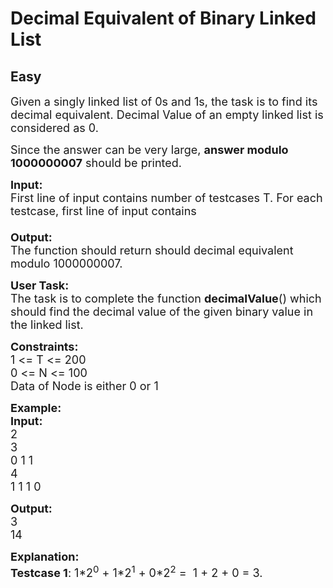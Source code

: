 # Decimal Equivalent of Binary Linked List
## Easy 
<div class="problem-statement">
                <p></p><p><span style="font-size:18px">Given a singly linked list of 0s and 1s, the task is to find its decimal equivalent.&nbsp;Decimal Value of an empty linked list is considered as 0.</span></p>

<p><span style="font-size:18px">Since the answer can be very large, <strong>answer modulo 1000000007</strong> should be printed.</span></p>

<p><span style="font-size:18px"><strong>Input:</strong><br>
First line of input contains number of testcases T. For each testcase, first line of input contains&nbsp;<br>
<br>
<strong>Output:</strong><br>
The function should return should decimal equivalent modulo 1000000007.</span></p>

<p><span style="font-size:18px"><strong>User Task:</strong><br>
The task is to complete the function&nbsp;<strong>decimalValue</strong>() which should find the decimal value of the given binary value in the linked list.</span></p>

<p><span style="font-size:18px"><strong>Constraints:</strong><br>
1 &lt;= T &lt;= 200<br>
0 &lt;= N &lt;= 100<br>
Data of Node is either 0 or 1</span></p>

<p><span style="font-size:18px"><strong>Example:<br>
Input:</strong><br>
2<br>
3<br>
0 1 1 &nbsp;&nbsp;&nbsp;<br>
4<br>
1 1 1 0</span></p>

<p><span style="font-size:18px"><strong>Output:</strong><br>
3<br>
14</span></p>

<p><span style="font-size:18px"><strong>Explanation:<br>
Testcase 1</strong>: 1*2<sup>0</sup> + 1*2<sup>1</sup> + 0*2<sup>2</sup> =&nbsp; 1 + 2 + 0 = 3.</span><br>
&nbsp;</p>
 <p></p>
            </div>